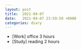 ```yaml
---
layout: post
title:  2021-04-07
date:   2021-04-07 23:59:59 +0900
categories: diary
---
```


- [Work] office 3 hours
- [Study] reading 2 hours

